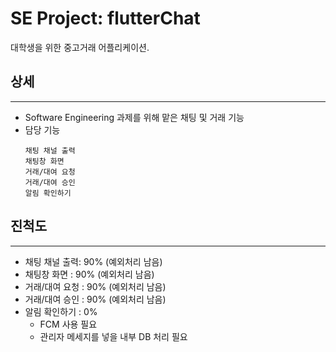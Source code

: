 # SE Project: flutterChat

대학생을 위한 중고거래 어플리케이션.

## 상세
---
- Software Engineering 과제를 위해 맡은 채팅 및 거래 기능
- 담당 기능
  ```
  채팅 채널 출력
  채팅창 화면
  거래/대여 요청
  거래/대여 승인
  알림 확인하기
  ```
## 진척도
---
- 채팅 채널 출력: 90% (예외처리 남음)
- 채팅창 화면 : 90% (예외처리 남음)
- 거래/대여 요청 : 90% (예외처리 남음)
- 거래/대여 승인 : 90% (예외처리 남음)
- 알림 확인하기 : 0%
  - FCM 사용 필요
  - 관리자 메세지를 넣을 내부 DB 처리 필요
